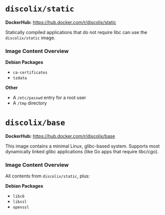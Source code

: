 # `discolix/static`

**DockerHub:** https://hub.docker.com/r/discolix/static

Statically compiled applications that do not require libc can use the `discolix/static` image.

### Image Content Overview

**Debian Packages**
* `ca-certificates`
* `tzdata`

**Other**
* A `/etc/passwd` entry for a root user
* A `/tmp` directory

# `discolix/base`

**DockerHub:** https://hub.docker.com/r/discolix/base

This image contains a minimal Linux, glibc-based system. Supports most dynamically linked glibc applications (like Go apps that require libc/cgo).

### Image Content Overview

All contents from `discolix/static`, plus:

**Debian Packages**
* `libc6`
* `libssl`
* `openssl`
